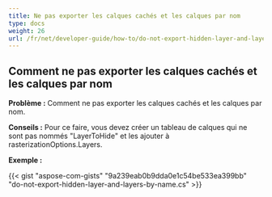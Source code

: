 ```yaml
---
title: Ne pas exporter les calques cachés et les calques par nom
type: docs
weight: 26
url: /fr/net/developer-guide/how-to/do-not-export-hidden-layer-and-layers-by-name/
---
```


## **Comment ne pas exporter les calques cachés et les calques par nom**

**Problème :** Comment ne pas exporter les calques cachés et les calques par nom.

**Conseils :** Pour ce faire, vous devez créer un tableau de calques qui ne sont pas nommés "LayerToHide" et les ajouter à rasterizationOptions.Layers.

**Exemple :**

{{< gist "aspose-com-gists" "9a239eab0b9dda0e1c54be533ea399bb" "do-not-export-hidden-layer-and-layers-by-name.cs" >}}
